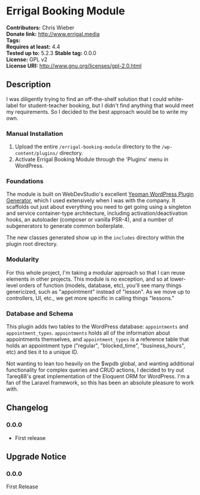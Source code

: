 # Errigal Booking Module #
**Contributors:**      Chris Wieber  
**Donate link:**       http://www.errigal.media  
**Tags:**  
**Requires at least:** 4.4  
**Tested up to:**      5.2.3
**Stable tag:**        0.0.0  
**License:**           GPL v2  
**License URI:**       http://www.gnu.org/licenses/gpl-2.0.html  

## Description ##

 I was diligently trying to find an off-the-shelf
solution that I could white-label for student-teacher booking, but I didn't find anything that would 
meet my requirements. So I decided to the best approach would be to write my own.

### Manual Installation ###

1. Upload the entire `/errigal-booking-module` directory to the `/wp-content/plugins/` directory.
2. Activate Errigal Booking Module through the 'Plugins' menu in WordPress.

### Foundations
The module is built on WebDevStudio's excellent [Yeoman WordPress Plugin Generator](https://github.com/WebDevStudios/generator-plugin-wp),
which I used extensively when I was with the company. It scaffolds out just about everything you need to get going 
using a singleton and service container-type architecture, including activation/deactivation hooks,
an autoloader (composer or vanilla PSR-4), and a number of subgenerators to generate common boilerplate.

The new classes generated show up in the `includes` directory within the plugin root directory.

### Modularity
For this whole project, I'm taking a modular approach so that I can reuse elements in other projects.
This module is no exception, and so at lower-level orders of function (models, database, etc), you'll see
many things genericized, such as "appointment" instead of "lesson". As we move up to controllers, UI,
etc., we get more specific in calling things "lessons."

### Database and Schema
This plugin adds two tables to the WordPress database: `appointments` and `appointment_types`. `appointments`
holds all of the information about appointments themselves, and `appointment_types` is a reference table
that holds an appointment type ("regular", "blocked_time", "business_hours", etc) and ties it to a unique ID.


Not wanting to lean too heavily on the $wpdb global, and wanting additional functionality for complex queries
and CRUD actions, I decided to try out Tareq88's great implementation of the Eloquent ORM for WordPress. I'm
a fan of the Laravel framework, so this has been an absolute pleasure to work with.

## Changelog ##

### 0.0.0 ###
* First release

## Upgrade Notice ##

### 0.0.0 ###
First Release
